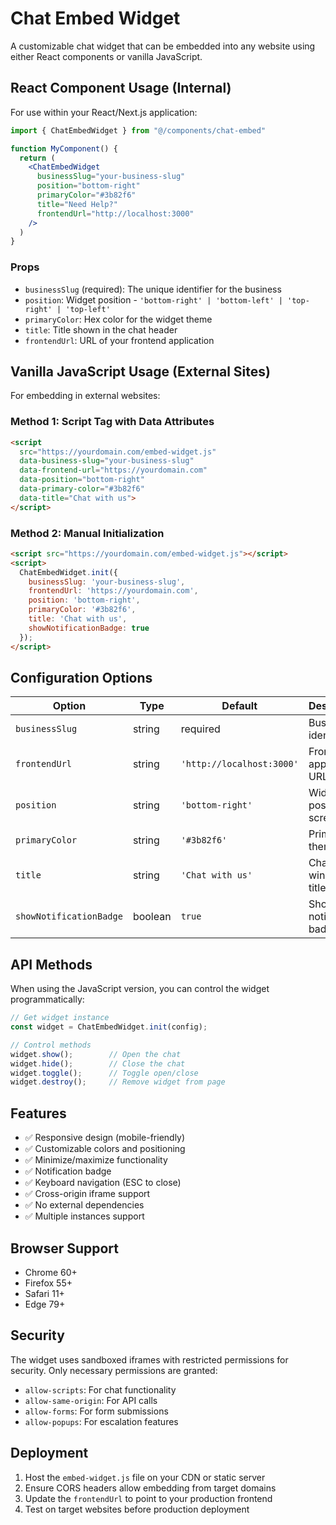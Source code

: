 # Chat Embed Widget

A customizable chat widget that can be embedded into any website using either React components or vanilla JavaScript.

## React Component Usage (Internal)

For use within your React/Next.js application:

```jsx
import { ChatEmbedWidget } from "@/components/chat-embed"

function MyComponent() {
  return (
    <ChatEmbedWidget 
      businessSlug="your-business-slug" 
      position="bottom-right"
      primaryColor="#3b82f6"
      title="Need Help?"
      frontendUrl="http://localhost:3000"
    />
  )
}
```

### Props

- `businessSlug` (required): The unique identifier for the business
- `position`: Widget position - `'bottom-right' | 'bottom-left' | 'top-right' | 'top-left'`
- `primaryColor`: Hex color for the widget theme
- `title`: Title shown in the chat header
- `frontendUrl`: URL of your frontend application

## Vanilla JavaScript Usage (External Sites)

For embedding in external websites:

### Method 1: Script Tag with Data Attributes

```html
<script 
  src="https://yourdomain.com/embed-widget.js"
  data-business-slug="your-business-slug"
  data-frontend-url="https://yourdomain.com"
  data-position="bottom-right"
  data-primary-color="#3b82f6"
  data-title="Chat with us">
</script>
```

### Method 2: Manual Initialization

```html
<script src="https://yourdomain.com/embed-widget.js"></script>
<script>
  ChatEmbedWidget.init({
    businessSlug: 'your-business-slug',
    frontendUrl: 'https://yourdomain.com',
    position: 'bottom-right',
    primaryColor: '#3b82f6',
    title: 'Chat with us',
    showNotificationBadge: true
  });
</script>
```

## Configuration Options

| Option | Type | Default | Description |
|--------|------|---------|-------------|
| `businessSlug` | string | required | Business identifier |
| `frontendUrl` | string | `'http://localhost:3000'` | Frontend application URL |
| `position` | string | `'bottom-right'` | Widget position on screen |
| `primaryColor` | string | `'#3b82f6'` | Primary theme color |
| `title` | string | `'Chat with us'` | Chat window title |
| `showNotificationBadge` | boolean | `true` | Show notification badge |

## API Methods

When using the JavaScript version, you can control the widget programmatically:

```javascript
// Get widget instance
const widget = ChatEmbedWidget.init(config);

// Control methods
widget.show();        // Open the chat
widget.hide();        // Close the chat
widget.toggle();      // Toggle open/close
widget.destroy();     // Remove widget from page
```

## Features

- ✅ Responsive design (mobile-friendly)
- ✅ Customizable colors and positioning
- ✅ Minimize/maximize functionality
- ✅ Notification badge
- ✅ Keyboard navigation (ESC to close)
- ✅ Cross-origin iframe support
- ✅ No external dependencies
- ✅ Multiple instances support

## Browser Support

- Chrome 60+
- Firefox 55+
- Safari 11+
- Edge 79+

## Security

The widget uses sandboxed iframes with restricted permissions for security. Only necessary permissions are granted:
- `allow-scripts`: For chat functionality
- `allow-same-origin`: For API calls
- `allow-forms`: For form submissions
- `allow-popups`: For escalation features

## Deployment

1. Host the `embed-widget.js` file on your CDN or static server
2. Ensure CORS headers allow embedding from target domains
3. Update the `frontendUrl` to point to your production frontend
4. Test on target websites before production deployment
